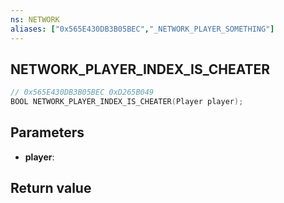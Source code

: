 ```yaml
---
ns: NETWORK
aliases: ["0x565E430DB3B05BEC","_NETWORK_PLAYER_SOMETHING"]
---
```

## NETWORK_PLAYER_INDEX_IS_CHEATER

```c
// 0x565E430DB3B05BEC 0xD265B049
BOOL NETWORK_PLAYER_INDEX_IS_CHEATER(Player player);
```

## Parameters
* **player**: 

## Return value
